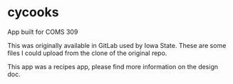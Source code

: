 # cycooks
App built for COMS 309

This was originally available in GitLab used by Iowa State. These are some files I could upload from the clone of the original repo.

This app was a recipes app, please find more information on the design doc.
